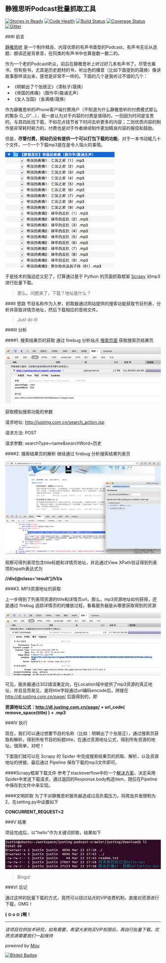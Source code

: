 ## 静雅思听Podcast批量抓取工具

<!--
[![GitHub stars](https://img.shields.io/github/stars/jizhouli/justing-podcast-crawler.svg)](https://github.com/jizhouli/justing-podcast-crawler/stargazers)
[![GitHub license](https://img.shields.io/badge/license-GPLv2-blue.svg)](https://raw.githubusercontent.com/jizhouli/justing-podcast-crawler/master/LICENSE)
-->
[![Stories in Ready](https://badge.waffle.io/jizhouli/justing-podcast-crawler.svg?label=ready&title=Ready)](http://waffle.io/jizhouli/justing-podcast-crawler)
[![Code Health](https://landscape.io/github/jizhouli/justing-podcast-crawler/master/landscape.svg?style=flat)](https://landscape.io/github/jizhouli/justing-podcast-crawler/master)
[![Build Status](https://travis-ci.org/jizhouli/justing-podcast-crawler.svg)](https://travis-ci.org/jizhouli/justing-podcast-crawler)
[![Coverage Status](https://coveralls.io/repos/jizhouli/justing-podcast-crawler/badge.svg)](https://coveralls.io/r/jizhouli/justing-podcast-crawler)
[![Gitter](https://badges.gitter.im/Join%20Chat.svg)](https://gitter.im/jizhouli/justing-podcast-crawler?utm_source=badge&utm_medium=badge&utm_campaign=pr-badge)

###I 前言

[静雅思听](http://justing.com.cn/ "静雅思听") 是一个制作精良、内容优质的有声书类型的Podcast，有声书无论从选题、朗读还是背景音，在同类的有声书中也算是数一数二的。

作为一个老的Podcast听众，前后在静雅思听上听过好几本有声书了。尽管也看书，但有些书，尤其是历史题材的书，听出色的播音（比如下面提到的晟焕）像讲故事那样读出来，感觉是非常不一样的。下面的几个是我听过不错的几个：

* 《明朝出了个张居正》（清秋子/晟焕）
* 《帝国的疼痛》（聂作平/晨诵无声）
* 《女人当国》（金满楼/晟焕）

作为静雅思听的iPhone客户端付费用户（不知道为什么静雅思听的付费模式那么的繁杂 O__O"…），我一直认为对于内容的付费是值得的，一则因为时间是宝贵的，与其四处找下载，不如花点钱节省下时间去听更多的内容；二则优质内容的制作是非常耗时耗力的，付费也是对于作者继续制作更加精良内容的报偿和鼓励。

但是，**尽管付费，网站仍没有提供一个可以打包下载的功能**，对于一本书动辄几十个文件，一个一个下载mp3是在是令人恼火的事情。

![好多好多的文件](image/podcasts.png)

于是技术的强迫症又犯了，打算通过基于 Python 的页面抓取框架 [Scrapy](http://scrapy.org/) 对mp3进行批量下载。

> 那么，问题来了，下载？地址是什么？

###Ⅱ 思路
节目名称作为入参，抓取器通过网站提供的搜索功能获取节目列表，分析并获取详情页地址，然后下载相应的音频文件。


> Just do it!

###Ⅲ 分析

####1. 搜索结果页的获取
通过 firebug 分析站点 [搜索页面](http://justing.com.cn/search_action.jsp "搜索页") 获取搜索页结果页

![搜索页](image/firebug_search.png)

获取模拟搜索功能的参数

请求地址: http://justing.com.cn/search_action.jsp

请求方法: POST

请求参数: searchType=name&searchWord=历史

####2. 搜索结果页的解析
继续通过 firebug 分析搜索结果列表页

![搜索结果页](image/search_result_page.png)

观察可得列表项包含title标题和详情页地址，并且通过View XPath验证得到列表项的xpath表达式为

  **//div[@class='result']/h1/a**

####3. MP3资源地址的获取

上一步得到了列表项资源的title和详情页url，那么，mp3资源地址如何获得，还是通过 firebug 追踪详情页的的播放过程，看看服务器是从哪里获取得到的资源

![详情页](image/mp3_url_analyse.png)

可见，服务器通过302错误重定向，在Location域中提供了mp3资源的真正地址，并且显而易见，是将title字段通过url编码encode后，拼接在 http://dl.justing.com.cn/page/ 后面得到的，即

**资源地址公式：http://dl.justing.com.cn/page/ + url_code( remove_space(title) ) + .mp3**

###Ⅳ 执行

现在，我们可以通过想要节目的名称（比如：明朝出了个张居正），通过搜索页获取和解析，得到所有节目的标题title，在通过资源地址公式，得到所有资源的地址。很简单，对吧！

下面我们就可以在 Scrapy 的 Spider 中完成搜索结果页的抓取、解析，以及资源地址的拼接，最后通过 Pipeline 保存下载的mp3文件即可。

####Scrapy框架下载文件
参考了stackoverflow中的一个[解决方案](http://stackoverflow.com/questions/7123387/should-i-create-pipeline-to-save-files-with-scrapy)，决定采用Spider中发送下载请求，通过返回的Response.body构造item，随后在Pipeline中保存到文件中来实现。

####文明抓取
为了不对静雅思听服务器造成过高负载压力，将爬虫并发限制为2，在setting.py中设置如下

**CONCURRENT_REQUEST=2**

###Ⅴ 结果

项目完成后，以"hello"作为关键词抓取，结果如下

![抓取结果](image/hello_mp3_files.png)

> Bingo!

###Ⅵ 后记

通过这样的批量下载的方式，竟然可以绕过站点的VIP收费机制，直接对资源进行下载，OMG！

**( ⊙ o ⊙ )啊！**

---


*该项目仅供技术研究，如有需要，希望大家购买VIP权限后，再自行批量下载。优质资源需要我们一起维持*


*powered by [Mou](http://25.io/mou/)*


[![Bitdeli Badge](https://d2weczhvl823v0.cloudfront.net/jizhouli/justing-podcast-crawler/trend.png)](https://bitdeli.com/free "Bitdeli Badge")

